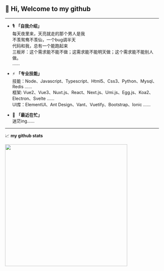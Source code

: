 <!--
**15826954460/15826954460** is a ✨ _special_ ✨ repository because its `README.md` (this file) appears on your GitHub profile.

Here are some ideas to get you started:

- 🔭 I’m currently working on ...
- 🌱 I’m currently learning ...
- 👯 I’m looking to collaborate on ...
- 🤔 I’m looking for help with ...
- 💬 Ask me about ...
- 📫 How to reach me: ...
- 😄 Pronouns: ...
- ⚡ Fun fact: ...
-->

## 👋  Hi, Welcome to my github
---
- 🎙️ **「自我介绍」**  
  每天夜里来，天亮就走的那个男人是我  
  不羡鸳鸯不羡仙，一个bug调半天  
  代码和我，总有一个能跑起来    
  三板斧：这个需求能不能不做；这需求能不能明天做；这个需求能不能别人做。  
  …… 


- ⚡ **「专业技能」**  
  技能：Node、Javascript、Typescript、Html5、Css3、Python、Mysql、Redis ……  
  框架: Vue2、Vue3、Nuxt.js、React、Next.js、Umi.js、Egg.js、Koa2、Electron、Svelte ……  
  UI库：ElementUI、Ant Design、Vant、Vuetify、Bootstrap、Ionic ……  


- 🌱 **「最近在忙」**  
  迷茫ing……

---
📈 **my github stats**  
<div align="left">
  <img src="https://github-readme-stats.vercel.app/api?username=15826954460&show_icons=true?&hide_title=true&theme=synthwave&font_color=lightblue" width="400px">
</div>
